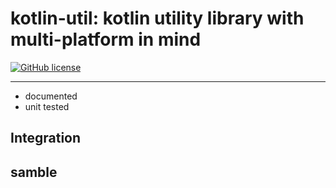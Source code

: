 # kotlin-util: kotlin utility library with multi-platform in mind



[![GitHub license](https://img.shields.io/badge/license-Apache%20License%202.0-blue.svg?style=flat)](http://www.apache.org/licenses/LICENSE-2.0)

<!-- <img src="https://github.com/acidanthera/OpenCorePkg/blob/master/Docs/Logos/OpenCore_with_text_Small.png" width="200" height="48"/> -->

<!-- [![Build Status](https://travis-ci.com/acidanthera/OpenCorePkg.svg?branch=master)](https://travis-ci.com/acidanthera/OpenCorePkg) [![Scan Status](https://scan.coverity.com/projects/18169/badge.svg?flat=1)](https://scan.coverity.com/projects/18169) -->

-----


* documented
* unit tested


## Integration


## samble 







